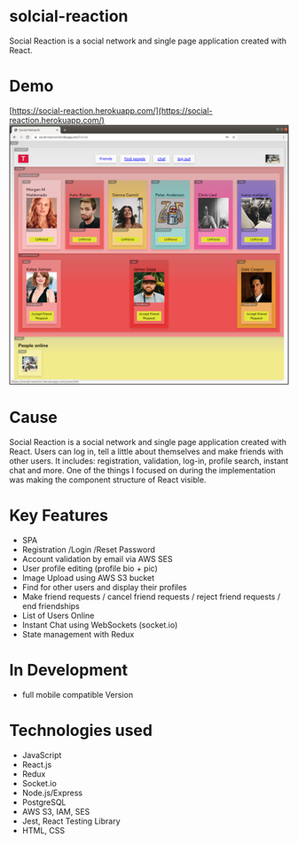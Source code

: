 # solcial-reaction

Social Reaction is a social network and single page application created with React.

# Demo

[https://social-reaction.herokuapp.com/](https://social-reaction.herokuapp.com/)
![solcial-reaction snapshot](public/snapshot.png)

# Cause

Social Reaction is a social network and single page application created with React. Users can log in, tell a little about themselves and make friends with other users. It includes: registration, validation, log-in, profile search, instant chat and more. One of the things I focused on during the implementation was making the component structure of React visible.

# Key Features

-   SPA
-   Registration /Login /Reset Password
-   Account validation by email via AWS SES
-   User profile editing (profile bio + pic)
-   Image Upload using AWS S3 bucket
-   Find for other users and display their profiles
-   Make friend requests / cancel friend requests / reject friend requests / end friendships
-   List of Users Online
-   Instant Chat using WebSockets (socket.io)
-   State management with Redux

# In Development

-   full mobile compatible Version

# Technologies used

-   JavaScript
-   React.js
-   Redux
-   Socket.io
-   Node.js/Express
-   PostgreSQL
-   AWS S3, IAM, SES
-   Jest, React Testing Library
-   HTML, CSS
